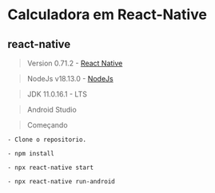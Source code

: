 # Calculadora em React-Native

## react-native

> Version 0.71.2 - [React Native](https://reactnative.dev/)

> NodeJs v18.13.0 - [NodeJs](https://nodejs.org/en/)

> JDK 11.0.16.1 - LTS  

> Android Studio

> Começando

    - Clone o repositorio.
    
    - npm install
    
    - npx react-native start
    
    - npx react-native run-android 
